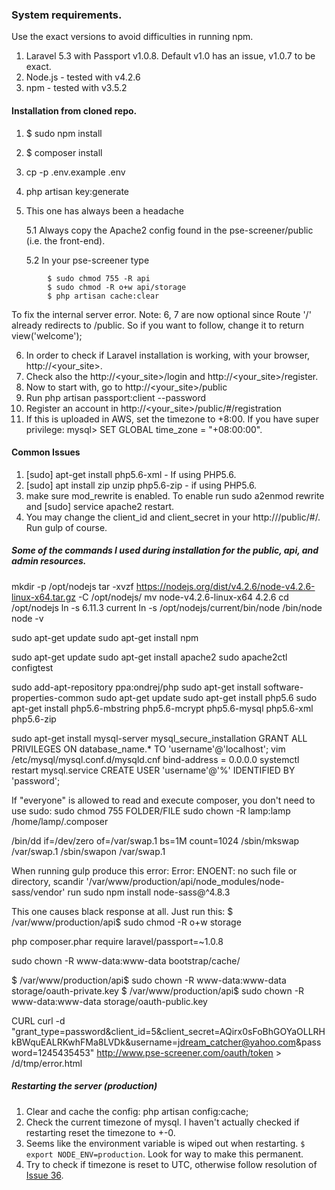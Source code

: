 ### System requirements.

Use the exact versions to avoid difficulties in running npm.
1. Laravel 5.3 with Passport v1.0.8. Default v1.0 has an issue, v1.0.7 to be exact.
2. Node.js - tested with v4.2.6
3. npm - tested with v3.5.2

#### Installation from cloned repo.

1. $ sudo npm install
2. $ composer install
3. cp -p .env.example .env
4. php artisan key:generate
5. This one has always been a headache
	
	5.1 Always copy the Apache2 config found in the pse-screener/public (i.e. the front-end).

	5.2 In your pse-screener type
```
		$ sudo chmod 755 -R api
		$ sudo chmod -R o+w api/storage
		$ php artisan cache:clear
```
To fix the internal server error.
Note: 6, 7 are now optional since Route '/' already redirects to /public. So if you want to follow, change it to return view('welcome');

6. In order to check if Laravel installation is working, with your browser, http://<your_site>.
7. Check also the http://<your_site>/login and http://<your_site>/register.
8. Now to start with, go to http://<your_site>/public
9. Run php artisan passport:client --password
10. Register an account in http://<your_site>/public/#/registration
11. If this is uploaded in AWS, set the timezone to +8:00. If you have super privilege: mysql> SET GLOBAL time_zone = "+08:00:00".

#### Common Issues

1. [sudo] apt-get install php5.6-xml - If using PHP5.6.
2. [sudo] apt install zip unzip php5.6-zip - if using PHP5.6.
3. make sure mod_rewrite is enabled. To enable run sudo a2enmod rewrite and [sudo] service apache2 restart.
4. You may change the client_id and client_secret in your http://<mysite>/public/#/. Run gulp of course.


##### Some of the commands I used during installation for the public, api, and admin resources.

mkdir -p /opt/nodejs
tar -xvzf https://nodejs.org/dist/v4.2.6/node-v4.2.6-linux-x64.tar.gz -C /opt/nodejs/
mv node-v4.2.6-linux-x64 4.2.6
cd /opt/nodejs
ln -s 6.11.3 current
ln -s /opt/nodejs/current/bin/node /bin/node
node -v

sudo apt-get update
sudo apt-get install npm

sudo apt-get update
sudo apt-get install apache2
sudo apache2ctl configtest

sudo add-apt-repository ppa:ondrej/php
sudo apt-get install software-properties-common
sudo apt-get update
sudo apt-get install php5.6
sudo apt-get install php5.6-mbstring php5.6-mcrypt php5.6-mysql php5.6-xml php5.6-zip

sudo apt-get install mysql-server
mysql_secure_installation
GRANT ALL PRIVILEGES ON database_name.* TO 'username'@'localhost';
vim /etc/mysql/mysql.conf.d/mysqld.cnf
bind-address            = 0.0.0.0
systemctl restart mysql.service
CREATE USER 'username'@'%' IDENTIFIED BY 'password';

If "everyone" is allowed to read and execute composer, you don't need to use sudo:
sudo chmod 755 FOLDER/FILE
sudo chown -R lamp:lamp /home/lamp/.composer


/bin/dd if=/dev/zero of=/var/swap.1 bs=1M count=1024
/sbin/mkswap /var/swap.1
/sbin/swapon /var/swap.1

When running gulp produce this error: Error: ENOENT: no such file or directory, scandir '/var/www/production/api/node_modules/node-sass/vendor'
run sudo npm install node-sass@^4.8.3

This one causes black response at all. Just run this:
$ /var/www/production/api$ sudo chmod -R o+w storage

php composer.phar require laravel/passport=~1.0.8

sudo chown -R www-data:www-data bootstrap/cache/

$ /var/www/production/api$ sudo chown -R www-data:www-data storage/oauth-private.key
$ /var/www/production/api$ sudo chown -R www-data:www-data storage/oauth-public.key

CURL
curl -d "grant_type=password&client_id=5&client_secret=AQirx0sFoBhGOYaOLLRHkBWquEALRKwhFMa8LVDk&username=jdream_catcher@yahoo.com&password=1245435453" http://www.pse-screener.com/oauth/token > /d/tmp/error.html

##### Restarting the server (production)
1. Clear and cache the config: php artisan config:cache;
2. Check the current timezone of mysql. I haven't actually checked if restarting reset the timezone to +-0.
3. Seems like the environment variable is wiped out when restarting. `$ export NODE_ENV=production`. Look for way to make this permanent.
4. Try to check if timezone is reset to UTC, otherwise follow resolution of [Issue 36](https://github.com/pse-screener/api/issues/36).